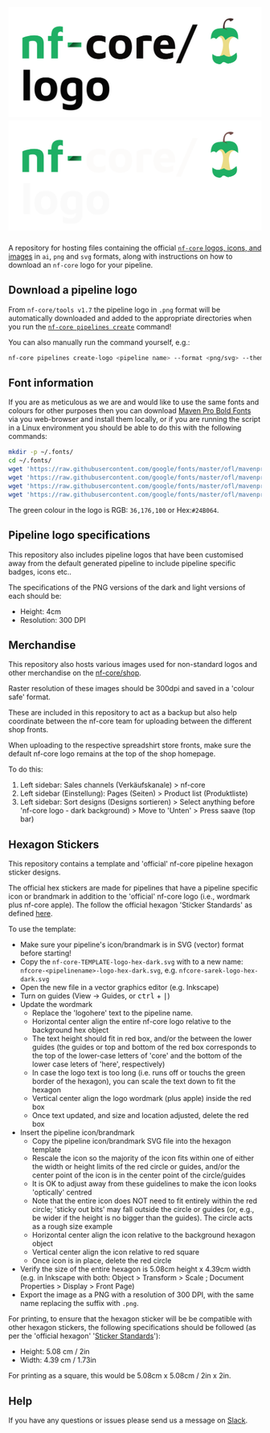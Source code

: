 # ![nf-core/logos](nf-core-logos/nfcore-logo_logo_light.png#gh-light-mode-only) ![nf-core/logos](nf-core-logos/nfcore-logo_logo_dark.png#gh-dark-mode-only)

A repository for hosting files containing the official [`nf-core` logos, icons, and images](nf-core-logos) in `ai`, `png` and `svg` formats, along with instructions on how to download an `nf-core` logo for your pipeline.

## Download a pipeline logo

From `nf-core/tools v1.7` the pipeline logo in `.png` format will be automatically downloaded and added to the appropriate directories when you run the [`nf-core pipelines create`](https://nf-co.re/docs/tutorials/adding_a_pipeline/creating_a_pipeline) command!

You can also manually run the command yourself, e.g.:

```bash
nf-core pipelines create-logo <pipeline name> --format <png/svg> --theme <light/dark> --width <pixels>
```

## Font information

If you are as meticulous as we are and would like to use the same fonts and colours for other purposes then you can download [Maven Pro Bold Fonts](https://fonts.google.com/specimen/Maven+Pro) via you web-browser and install them locally, or if you are running the script in a Linux environment you should be able to do this with the following commands:

```bash
mkdir -p ~/.fonts/
cd ~/.fonts/
wget 'https://raw.githubusercontent.com/google/fonts/master/ofl/mavenpro/static/MavenPro-Black.ttf'
wget 'https://raw.githubusercontent.com/google/fonts/master/ofl/mavenpro/static/MavenPro-Bold.ttf'
wget 'https://raw.githubusercontent.com/google/fonts/master/ofl/mavenpro/static/MavenPro-Medium.ttf'
wget 'https://raw.githubusercontent.com/google/fonts/master/ofl/mavenpro/static/MavenPro-Regular.ttf'
```

The green colour in the logo is RGB: `36,176,100` or Hex:`#24B064`.

## Pipeline logo specifications

This repository also includes pipeline logos that have been customised away from the default generated pipeline to include pipeline specific badges, icons etc..

The specifications of the PNG versions of the dark and light versions of each should be:

- Height: 4cm
- Resolution: 300 DPI

## Merchandise

This repository also hosts various images used for non-standard logos and other merchandise on the [nf-core/shop](https://nf-co.re/shop).

Raster resolution of these images should be 300dpi and saved in a 'colour safe' format.

These are included in this repository to act as a backup but also help coordinate between the nf-core team for uploading between the different shop fronts.

When uploading to the respective spreadshirt store fronts, make sure the default nf-core logo remains at the top of the shop homepage.

To do this:

1. Left sidebar: Sales channels (Verkäufskanale) > nf-core
2. Left sidebar (Einstellung): Pages (Seiten) > Product list (Produktliste)
3. Left sidebar: Sort designs (Designs sortieren) > Select anything before 'nf-core logo - dark background) > Move to 'Unten' > Press saave (top bar)

## Hexagon Stickers

This repository contains a template and 'official' nf-core pipeline hexagon sticker designs.

The official hex stickers are made for pipelines that have a pipeline specific icon or brandmark in addition to the 'official' nf-core logo (i.e., wordmark plus nf-core apple).
The follow the official hexagon 'Sticker Standards' as defined [here](https://sticker.how/).

To use the template:

- Make sure your pipeline's icon/brandmark is in SVG (vector) format before starting!
- Copy the `nf-core-TEMPLATE-logo-hex-dark.svg` with to a new name: `nfcore-<pipelinename>-logo-hex-dark.svg`, e.g. `nfcore-sarek-logo-hex-dark.svg`
- Open the new file in a vector graphics editor (e.g. Inkscape)
- Turn on guides (View -> Guides, or <kbd>ctrl</kbd> + <kbd>|</kbd>)
- Update the wordmark
  - Replace the 'logohere' text to the pipeline name.
  - Horizontal center align the entire nf-core logo relative to the background hex object
  - The text height should fit in red box, and/or the between the lower guides (the guides or top and bottom of the red box corresponds to the top of the lower-case letters of 'core' and the bottom of the lower case leters of 'here', respectively)
  - In case the logo text is too long (i.e. runs off or touchs the green border of the hexagon), you can scale the text down to fit the hexagon
  - Vertical center align the logo wordmark (plus apple) inside the red box
  - Once text updated, and size and location adjusted, delete the red box
- Insert the pipeline icon/brandmark
  - Copy the pipeline icon/brandmark SVG file into the hexagon template
  - Rescale the icon so the majority of the icon fits within one of either the width or height limits of the red circle or guides, and/or the center point of the icon is in the center point of the circle/guides
  - It is OK to adjust away from these guidelines to make the icon looks 'optically' centred
  - Note that the entire icon does NOT need to fit entirely within the red circle; 'sticky out bits' may fall outside the circle or guides (or, e.g., be wider if the height is no bigger than the guides). The circle acts as a rough size example
  - Horizontal center align the icon relative to the background hexagon object
  - Vertical center align the icon relative to red square
  - Once icon is in place, delete the red circle
- Verify the size of the entire hexagon is 5.08cm height x 4.39cm width (e.g. in Inkscape with both: Object > Transform > Scale ; Document Properties > Display > Front Page)
- Export the image as a PNG with a resolution of 300 DPI, with the same name replacing the suffix with `.png`.

For printing, to ensure that the hexagon sticker will be be compatible with other hexagon stickers, the following specifications should be followed (as per the 'official hexagon' '[Sticker Standards](https://sticker.how/)'):

- Height: 5.08 cm / 2in
- Width: 4.39 cm / 1.73in

For printing as a square, this would be 5.08cm x 5.08cm / 2in x 2in.

## Help

If you have any questions or issues please send us a message on [Slack](https://nf-co.re/join/slack).

